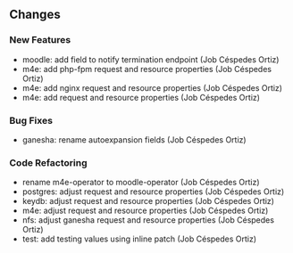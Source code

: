 ## Changes

### New Features

* moodle: add field to notify termination endpoint (Job Céspedes Ortiz)
* m4e: add php-fpm request and resource properties (Job Céspedes Ortiz)
* m4e: add nginx request and resource properties (Job Céspedes Ortiz)
* m4e: add request and resource properties (Job Céspedes Ortiz)

### Bug Fixes

* ganesha: rename autoexpansion fields (Job Céspedes Ortiz)

### Code Refactoring

* rename m4e-operator to moodle-operator (Job Céspedes Ortiz)
* postgres: adjust request and resource properties (Job Céspedes Ortiz)
* keydb: adjust request and resource properties (Job Céspedes Ortiz)
* m4e: adjust request and resource properties (Job Céspedes Ortiz)
* nfs: adjust ganesha request and resource properties (Job Céspedes Ortiz)
* test: add testing values using inline patch (Job Céspedes Ortiz)
